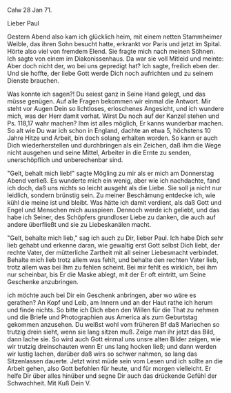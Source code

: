  Calw 28 Jan 71.

Lieber Paul

Gestern Abend also kam ich glücklich heim, mit einem netten Stammheimer Weible, das ihren Sohn besucht hatte, erkrankt vor Paris und jetzt im Spital. Hörte also viel von fremdem Elend. Sie fragte mich nach meinen Söhnen. Ich sagte von einem im Diakonissenhaus. Da war sie voll Mitleid und meinte: Aber doch nicht der, wo bei uns gepredigt hat? Ich sagte, freilich eben der. Und sie hoffte, der liebe Gott werde Dich noch aufrichten und zu seinem Dienste brauchen.

Was konnte ich sagen?! Du seiest ganz in Seine Hand gelegt, und das müsse genügen. Auf alle Fragen bekommen wir einmal die Antwort. Mir steht vor Augen Dein so lichtloses, erloschenes Angesicht, und ich wundere mich, was der Herr damit vorhat. Wirst Du noch auf der Kanzel stehen und Ps. 118,17 wahr machen? Ihm ist alles möglich, Er kanns wunderbar machen. So alt wie Du war ich schon in England, dachte an etwa 5, höchstens 10 Jahre Hitze und Arbeit, bin doch solang erhalten worden. So kann er auch Dich wiederherstellen und durchbringen als ein Zeichen, daß ihm die Wege nicht ausgehen und seine Mittel, Arbeiter in die Ernte zu senden, unerschöpflich und unberechenbar sind.

"Gelt, behalt mich lieb!" sagte Mögling zu mir als er mich am Donnerstag Abend verließ. Es wunderte mich ein wenig, aber wie ich nachdachte, fand ich doch, daß uns nichts so leicht ausgeht als die Liebe. Sie soll ja nicht nur leidlich, sondern brünstig sein. Zu meiner Beschämung entdecke ich, wie kühl die meine ist und bleibt. Was hätte ich damit verdient, als daß Gott und Engel und Menschen mich ausspieen. Dennoch werde ich geliebt, und das habe ich Seiner, des Schöpfers grundloser Liebe zu danken, die auch auf andere überfließt und sie zu Liebeskanälen macht.

"Gelt, behalte mich lieb," sag ich auch zu Dir, lieber Paul. Ich habe Dich sehr lieb gehabt und erkenne daran, wie gewaltig erst Gott selbst Dich liebt, der rechte Vater, der mütterliche Zartheit mit all seiner Liebesmacht verbindet. Behalte mich lieb trotz allem was fehlt, und behalte den rechten Vater lieb, trotz allem was bei Ihm zu fehlen scheint. Bei mir fehlt es wirklich, bei ihm nur scheinbar, bis Er die Maske ablegt, mit der Er oft eintritt, um Seine Geschenke anzubringen.

ich möchte auch bei Dir ein Geschenk anbringen, aber wo wäre es gerathen? An Kopf und Leib, am Innern und an der Haut rathe ich herum und finde nichts. So bitte ich Dich eben den Willen für die That zu nehmen und die Briefe und Photographien aus America als zum Geburtstag gekommen anzusehen. Du weißst wohl vom früheren Bf daß Mariechen so trutzig drein sieht, wenn sie lang sitzen muß. Zeige man ihr jetzt das Bild, dann lache sie. 
So wird auch Gott einmal uns unsre alten Bilder zeigen, wie wir trutzig dreinschauten wenn Er uns lang hocken ließ; und dann werden wir lustig lachen, darüber daß wirs so schwer nahmen, so lang das Sitzenlassen dauerte. Jetzt wirst müde sein vom Lesen und ich sollte an die Arbeit gehen, also Gott befohlen für heute, und für morgen vielleicht. Er helfe Dir über alles hinüber und segne Dir auch das drückende Gefühl der Schwachheit. 
 Mit Kuß Dein V.
